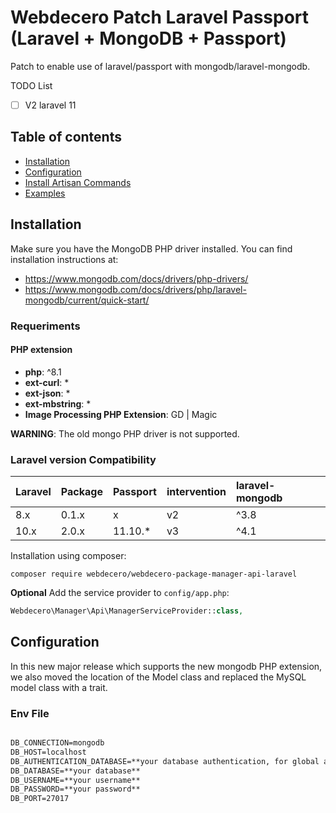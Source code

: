 # Webdecero Patch Laravel Passport (Laravel + MongoDB + Passport)

Patch to enable use of laravel/passport with mongodb/laravel-mongodb.

TODO List

- [ ] V2 laravel 11

## Table of contents

- [Installation](#installation)
- [Configuration](#configuration)
- [Install Artisan Commands](#install-artisan-commands)
- [Examples](#examples)

## Installation

Make sure you have the MongoDB PHP driver installed. You can find installation instructions at:

- <https://www.mongodb.com/docs/drivers/php-drivers/>
- <https://www.mongodb.com/docs/drivers/php/laravel-mongodb/current/quick-start/>

### Requeriments

#### PHP extension

- **php**: ^8.1
- **ext-curl**: *
- **ext-json**: *
- **ext-mbstring**: *
- **Image Processing PHP Extension**: GD | Magic

**WARNING**: The old mongo PHP driver is not supported.

### Laravel version Compatibility

| Laravel | Package | Passport | intervention | laravel-mongodb   |
| :------ | :------ | :------- | :----------- | :---------------- |
| 8.x     | 0.1.x   | x        | v2           | ^3.8              |
| 10.x    | 2.0.x   | 11.10.*  | v3           | ^4.1              |

Installation using composer:

```
composer require webdecero/webdecero-package-manager-api-laravel
```

**Optional** Add the service provider to `config/app.php`:

```php
Webdecero\Manager\Api\ManagerServiceProvider::class,
```

## Configuration

In this new major release which supports the new mongodb PHP extension, we also moved the location of the Model class and replaced the MySQL model class with a trait.

### Env File

```txt

DB_CONNECTION=mongodb
DB_HOST=localhost
DB_AUTHENTICATION_DATABASE=**your database authentication, for global authentication use admin**
DB_DATABASE=**your database**
DB_USERNAME=**your username**
DB_PASSWORD=**your password**
DB_PORT=27017

```
